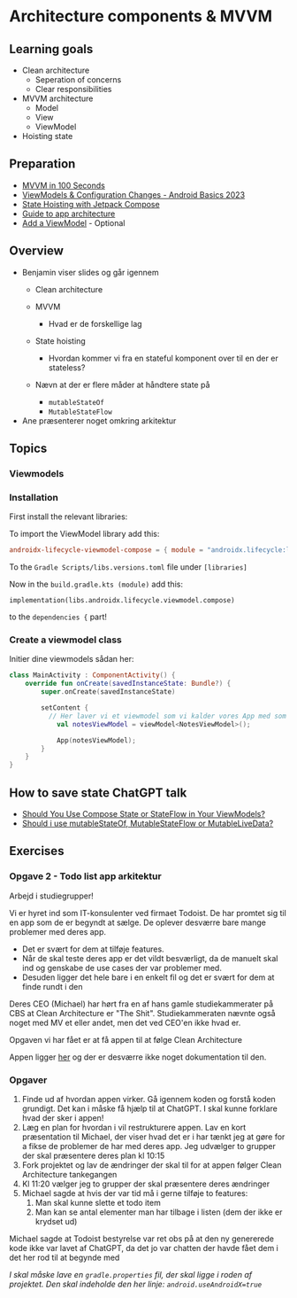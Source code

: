 # Architecture components & MVVM



## Learning goals

- Clean architecture
  - Seperation of concerns
  - Clear responsibilities
- MVVM architecture
  - Model
  - View
  - ViewModel
- Hoisting state



## Preparation

- [MVVM in 100 Seconds](https://youtu.be/-xTqfilaYow?si=KWIuays0YUOqO3Dn)
- [ViewModels & Configuration Changes - Android Basics 2023](https://youtu.be/9sqvBydNJSg?si=Zq2EveH-FIY-VzES)
- [State Hoisting with Jetpack Compose](https://www.youtube.com/watch?v=GT1VJweyNr0)
- [Guide to app architecture](https://developer.android.com/topic/architecture)
-  [Add a ViewModel](https://developer.android.com/codelabs/basic-android-kotlin-compose-viewmodel-and-state?continue=https%3A%2F%2Fdeveloper.android.com%2Fcourses%2Fpathways%2Fandroid-basics-compose-unit-4-pathway-1%23codelab-https%3A%2F%2Fdeveloper.android.com%2Fcodelabs%2Fbasic-android-kotlin-compose-viewmodel-and-state#0) - Optional



## Overview

- Benjamin viser slides og går igennem
  - Clean architecture

  - MVVM
    - Hvad er de forskellige lag

  - State hoisting
    - Hvordan kommer vi fra en stateful komponent over til en der er stateless?
  - Nævn at der er flere måder at håndtere state på
    - `mutableStateOf`
    - `MutableStateFlow`
- Ane præsenterer noget omkring arkitektur



## Topics



### Viewmodels

### Installation

First install the relevant libraries:

To import the ViewModel library add this:

```toml
androidx-lifecycle-viewmodel-compose = { module = "androidx.lifecycle:lifecycle-viewmodel-compose", version = "2.6.2" }
```

To the `Gradle Scripts/libs.versions.toml` file under `[libraries]`



Now in the `build.gradle.kts (module)` add this:

```
implementation(libs.androidx.lifecycle.viewmodel.compose)
```

to the `dependencies {` part!



### Create a viewmodel class



Initier dine viewmodels sådan her:

```kotlin
class MainActivity : ComponentActivity() {
    override fun onCreate(savedInstanceState: Bundle?) {
        super.onCreate(savedInstanceState)

        setContent {
          // Her laver vi et viewmodel som vi kalder vores App med som argument
            val notesViewModel = viewModel<NotesViewModel>();

            App(notesViewModel);
        }
    }
}
```












## How to save state ChatGPT talk

- [Should You Use Compose State or StateFlow in Your ViewModels?](https://www.youtube.com/watch?v=T8vApYJlW8o)
- [Should i use mutableStateOf, MutableStateFlow or MutableLiveData?](https://chatgpt.com/c/675ae6af-2de8-8008-a841-9b367fce5c80)



## Exercises



### Opgave 2 - Todo list app arkitektur

Arbejd i studiegrupper!

Vi er hyret ind som IT-konsulenter ved firmaet Todoist. De har promtet sig til en app som de er begyndt at sælge. De oplever desværre bare mange problemer med deres app. 

- Det er svært for dem at tilføje features. 
- Når de skal teste deres app er det vildt besværligt, da de manuelt skal ind og genskabe de use cases der var problemer med.
- Desuden ligger det hele bare i en enkelt fil og det er svært for dem at finde rundt i den

Deres CEO (Michael) har hørt fra en af hans gamle studiekammerater på CBS at Clean Architecture er "The Shit". Studiekammeraten nævnte også noget med MV et eller andet, men det ved CEO'en ikke hvad er. 

Opgaven vi har fået er at få appen til at følge Clean Architecture



Appen ligger [her](https://github.com/behu-kea/note-app-mvvm) og der er desværre ikke noget dokumentation til den. 



### Opgaver

1. Finde ud af hvordan appen virker. Gå igennem koden og forstå koden grundigt. Det kan i måske få hjælp til at ChatGPT. I skal kunne forklare hvad der sker i appen!
2. Læg en plan for hvordan i vil restrukturere appen. Lav en kort præsentation til Michael, der viser hvad det er i har tænkt jeg at gøre for a fikse de problemer de har med deres app. Jeg udvælger to grupper der skal præsentere deres plan kl 10:15
3. Fork projektet og lav de ændringer der skal til for at appen følger Clean Architecture tankegangen
4. Kl 11:20 vælger jeg to grupper der skal præsentere deres ændringer
5. Michael sagde at hvis der var tid må i gerne tilføje to features:
   1. Man skal kunne slette et todo item
   2.  Man kan se antal elementer man har tilbage i listen (dem der ikke er krydset ud)




Michael sagde at Todoist bestyrelse var ret obs på at den ny genererede kode ikke var lavet af ChatGPT, da det jo var chatten der havde fået dem i det her rod til at begynde med



*I skal måske lave en `gradle.properties` fil, der skal ligge i roden af projektet. Den skal indeholde den her linje: `android.useAndroidX=true`*


